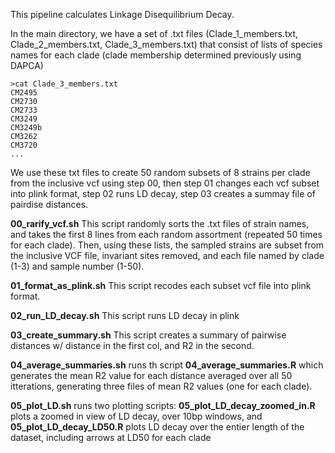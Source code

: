 This pipeline calculates Linkage Disequilibrium Decay. 

In the main directory, we have a set of .txt files (Clade_1_members.txt, Clade_2_members.txt, Clade_3_members.txt) that consist of lists of species names for each clade (clade membership determined previously using DAPCA)

```
>cat Clade_3_members.txt
CM2495
CM2730
CM2733
CM3249
CM3249b
CM3262
CM3720
...
```

We use these txt files to create 50 random subsets of 8 strains per clade from the inclusive vcf using step 00, then step 01 changes each vcf subset into plink format, step 02 runs LD decay, step 03 creates a summay file of pairdise distances. 

**00_rarify_vcf.sh**
This script randomly sorts the .txt files of strain names, and takes the first 8 lines from each random assortment (repeated 50 times for each clade). Then, using these lists, the sampled strains are subset from the inclusive VCF file, invariant sites removed, and each file named by clade (1-3) and sample number (1-50). 

**01_format_as_plink.sh** 
This script recodes each subset vcf file into plink format. 

**02_run_LD_decay.sh** 
This script runs LD decay in plink

**03_create_summary.sh**
This script creates a summary of pairwise distances w/ distance in the first col, and R2 in the second. 

**04_average_summaries.sh** runs th script **04_average_summaries.R** which generates the mean R2 value for each distance averaged over all 50 itterations, generating three files of mean R2 values (one for each clade).

**05_plot_LD.sh** runs two plotting scripts:
**05_plot_LD_decay_zoomed_in.R** plots a zoomed in view of LD decay, over 10bp windows, and
**05_plot_LD_decay_LD50.R** plots LD decay over the entier length of the dataset, including arrows at LD50 for each clade
